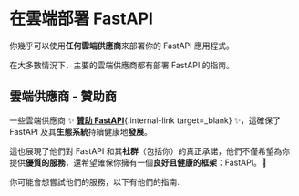 # 在雲端部署 FastAPI

你幾乎可以使用**任何雲端供應商**來部署你的 FastAPI 應用程式。

在大多數情況下，主要的雲端供應商都有部署 FastAPI 的指南。

## 雲端供應商 - 贊助商

一些雲端供應商 ✨ [**贊助 FastAPI**](../help-fastapi.md#sponsor-the-author){.internal-link target=_blank} ✨，這確保了 FastAPI 及其**生態系統**持續健康地**發展**。

這也展現了他們對 FastAPI 和其**社群**（包括你）的真正承諾，他們不僅希望為你提供**優質的服務**，還希望確保你擁有一個**良好且健康的框架**：FastAPI。🙇

你可能會想嘗試他們的服務，以下有他們的指南.
